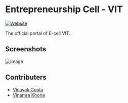 # Entrepreneurship Cell - VIT

[![Website](https://img.shields.io/badge/Website-Live-Blueviolet?style=for-the-badge&logo=appveyor&color=blueviolet)](https://ecellvit.com)

The official portal of E-cell VIT.

## Screenshots
![image](https://user-images.githubusercontent.com/24913006/102004964-5c8c5e80-3d3b-11eb-95a2-d1709413d240.png)

## Contributers
+ <a href="https://github.com/gvinayakgupta">Vinayak Gupta</a>
+ <a href="https://github.com/vinamrak">Vinamra Khoria</a>

